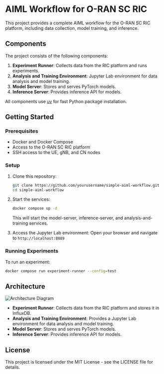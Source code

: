 # AIML Workflow for O-RAN SC RIC

This project provides a complete AIML workflow for the O-RAN SC RIC platform, including data collection, model training, and inference.

## Components

The project consists of the following components:

1. **Experiment Runner**: Collects data from the RIC platform and runs experiments.
2. **Analysis and Training Environment**: Jupyter Lab environment for data analysis and model training.
3. **Model Server**: Stores and serves PyTorch models.
4. **Inference Server**: Provides inference API for models.

All components use [uv](https://astral.sh/uv) for fast Python package installation.

## Getting Started

### Prerequisites

- Docker and Docker Compose
- Access to the O-RAN SC RIC platform
- SSH access to the UE, gNB, and CN nodes

### Setup

1. Clone this repository:
   ```bash
   git clone https://github.com/yourusername/simple-aiml-workflow.git
   cd simple-aiml-workflow
   ```

2. Start the services:
   ```bash
   docker compose up -d
   ```

   This will start the model-server, inference-server, and analysis-and-training services.

3. Access the Jupyter Lab environment:
   Open your browser and navigate to `http://localhost:8889`

### Running Experiments

To run an experiment:

```bash
docker compose run experiment-runner --config=test
```

## Architecture

![Architecture Diagram](docs/architecture.png)

- **Experiment Runner**: Collects data from the RIC platform and stores it in InfluxDB.
- **Analysis and Training Environment**: Provides a Jupyter Lab environment for data analysis and model training.
- **Model Server**: Stores and serves PyTorch models.
- **Inference Server**: Provides inference API for models.

## License

This project is licensed under the MIT License - see the LICENSE file for details. 